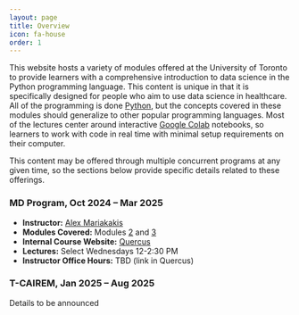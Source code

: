 ```yaml
---
layout: page
title: Overview
icon: fa-house
order: 1
---
```


This website hosts a variety of modules offered at the University of Toronto to provide learners with a comprehensive introduction to data science in the Python programming language.
This content is unique in that it is specifically designed for people who aim to use data science in healthcare.
All of the programming is done [Python](https://www.python.org/), but the concepts covered in these modules should generalize to other popular programming languages.
Most of the lectures center around interactive [Google Colab](https://colab.research.google.com/) notebooks, so learners to work with code in real time with minimal setup requirements on their computer.

This content may be offered through multiple concurrent programs at any given time, so the sections below provide specific details related to these offerings.

### MD Program, Oct 2024 – Mar 2025
- **Instructor:** [Alex Mariakakis](https://mariakakis.github.io/)
- **Modules Covered:** Modules [2](https://c4m-uoft.github.io/module2.html) and [3](https://c4m-uoft.github.io/module3.html)
- **Internal Course Website:** [Quercus](https://q.utoronto.ca/courses/361095)
- **Lectures:** Select Wednesdays 12-2:30 PM
- **Instructor Office Hours:** TBD (link in Quercus)
<!-- - **Teaching Assistants:** [Ian Ruffolo](https://ian.ruffolo.me/) -->
<!-- - **Teaching Assistant Office Hours:** Thursdays 3–4 PM, Zoom link in Quercus -->

### T-CAIREM, Jan 2025 – Aug 2025
Details to be announced